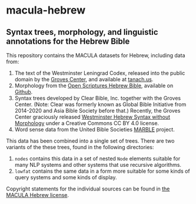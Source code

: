 # macula-hebrew
## Syntax trees, morphology, and linguistic annotations for the Hebrew Bible

This repository contains the MACULA datasets for Hebrew, including data from:

1. The text of the Westminster Leningrad Codex, released into the public domain by the [Groves Center](http://www.grovescenter.org/), and available at [tanach.us](tanach.us).
2. Morphology from the [Open Scriptures Hebrew Bible](https://hb.openscriptures.org), available on [Github](https://github.com/openscriptures/morphhb/).
3. Syntax trees developed by Clear Bible, Inc. together with the Groves Center. (Note: Clear was formerly known as Global Bible Initiative from 2014-2020 and Asia Bible Society before that.)  Recently, the Groves Center graciously released [Westminster Hebrew Syntax without Morphology](https://github.com/Clear-Bible/macula-hebrew/sources/groves) under a Creative Commons CC BY 4.0 license.
4. Word sense data from the United Bible Societies [MARBLE](https://semanticdictionary.org/) project.

This data has been combined into a single set of trees.  There are two variants of the these trees, found in the following directories:

1. `nodes` contains this data in a set of nested `Node` elements suitable for many NLP systems and other systems that use recursive algorithms.
2. `lowfat` contains the same data in a form more suitable for some kinds of query systems and some kinds of display.

Copyright statements for the individual sources can be found in [the MACULA Hebrew license](LICENSE.md).

